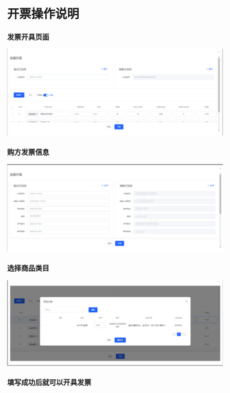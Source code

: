 # 开票操作说明

### 发票开具页面

![invocie_create](../public/invocie/invocie_create.png)

### 购方发票信息

![buyer](../public/invocie/buyer.png)

### 选择商品类目

![category](../public/invocie/category.png)


### 填写成功后就可以开具发票
